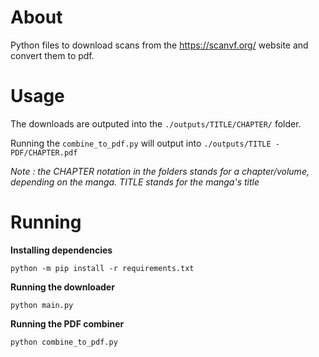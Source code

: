 # About
Python files to download scans from the https://scanvf.org/ website and convert them to pdf.
# Usage
The downloads are outputed into the ```./outputs/TITLE/CHAPTER/``` folder.

Running the ```combine_to_pdf.py``` will output into ```./outputs/TITLE - PDF/CHAPTER.pdf```

*Note : the CHAPTER notation in the folders stands for a chapter/volume, depending on the manga. TITLE stands for the manga's title*
# Running
**Installing dependencies**

```python -m pip install -r requirements.txt```

**Running the downloader**

```python main.py```

**Running the PDF combiner**

```python combine_to_pdf.py```
